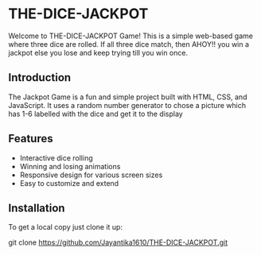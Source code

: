 # THE-DICE-JACKPOT

Welcome to THE-DICE-JACKPOT Game! This is a simple web-based game where three dice are rolled. If all three dice match, then AHOY!! you win a jackpot else you lose and keep trying till you win once.

## Introduction

The Jackpot Game is a fun and simple project built with HTML, CSS, and JavaScript. It uses a random number generator to chose a picture which has 1-6 labelled with the dice and get it to the display

## Features

- Interactive dice rolling
- Winning and losing animations
- Responsive design for various screen sizes
- Easy to customize and extend

## Installation

To get a local copy just clone it up: 

 git clone https://github.com/Jayantika1610/THE-DICE-JACKPOT.git
